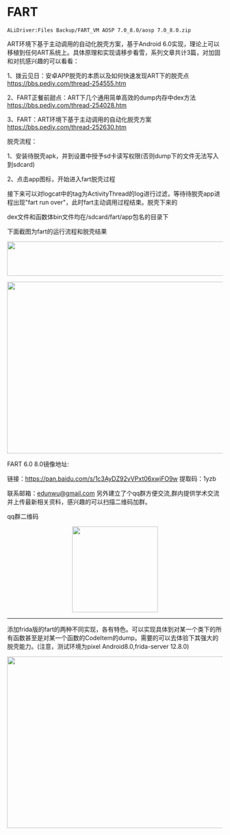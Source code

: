 # FART

`ALiDriver:Files Backup/FART_VM AOSP 7.0_8.0/aosp 7.0_8.0.zip`

ART环境下基于主动调用的自动化脱壳方案，基于Android 6.0实现，理论上可以移植到任何ART系统上。具体原理和实现请移步看雪，系列文章共计3篇，对加固和对抗感兴趣的可以看看：


1、拨云见日：安卓APP脱壳的本质以及如何快速发现ART下的脱壳点 https://bbs.pediy.com/thread-254555.htm


2、FART正餐前甜点：ART下几个通用简单高效的dump内存中dex方法 https://bbs.pediy.com/thread-254028.htm


3、FART：ART环境下基于主动调用的自动化脱壳方案 https://bbs.pediy.com/thread-252630.htm

 
 脱壳流程：
 
 1、安装待脱壳apk，并到设置中授予sd卡读写权限(否则dump下的文件无法写入到sdcard)
 
 
 2、点击app图标，开始进入fart脱壳过程

 
 接下来可以对logcat中的tag为ActivityThread的log进行过滤，等待待脱壳app进程出现"fart run over"，此时fart主动调用过程结束。脱壳下来的
 
 dex文件和函数体bin文件均在/sdcard/fart/app包名的目录下
 
 
 下面截图为fart的运行流程和脱壳结果
 
 <p align="center">
  <img width="600" height="80" src="https://shop.io.mi-img.com/app/shop/img?id=shop_1af85f3aa99152c0c1e639b68c5eb072.jpeg">
</p>
 
 
<p align="center">
  <img width="600" height="400" src="https://shop.io.mi-img.com/app/shop/img?id=shop_fc3910a8d77359bafc66c7aa19ae3eca.jpeg">
</p>

FART 6.0 8.0镜像地址:


链接：https://pan.baidu.com/s/1c3AyDZ92vVPxt06xwjFO9w 
提取码：1yzb

联系邮箱：edunwu@gmail.com 另外建立了个qq群方便交流,群内提供学术交流并上传最新相关资料，感兴趣的可以扫描二维码加群。

qq群二维码
<p align="center">
  <img width="200" height="200" src="https://shop.io.mi-img.com/app/shop/img?id=shop_120792e8e3796da77247e610eb8e39cf.jpeg">
</p>

--------------------------------------------------------------------------------------------------
添加frida版的fart的两种不同实现，各有特色。可以实现具体到对某一个类下的所有函数甚至是对某一个函数的CodeItem的dump。需要的可以去体验下其强大的脱壳能力。(注意，测试环境为pixel Android8.0,frida-server 12.8.0)
<p align="center">
  <img width="600" height="400" src="https://shop.io.mi-img.com/app/shop/img?id=shop_257a3a5d40964ec8e941865e817e5224.png">
</p>

